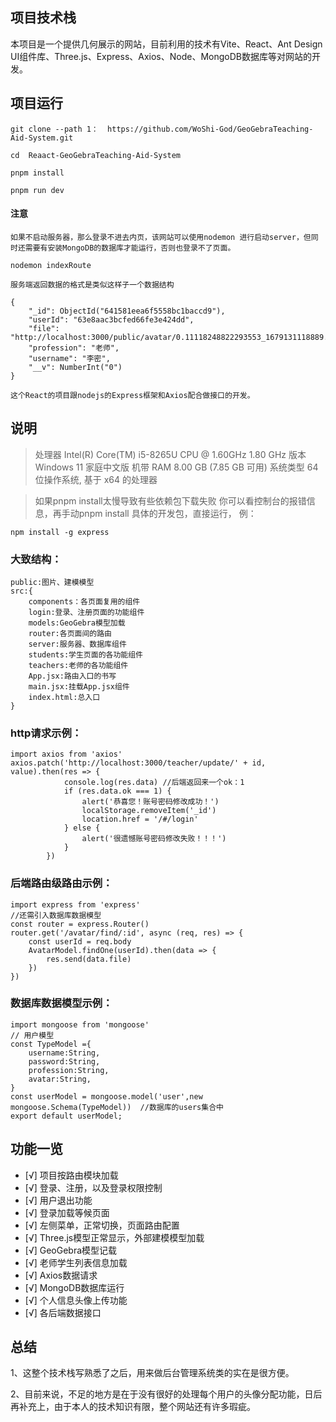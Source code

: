 ## 项目技术栈

本项目是一个提供几何展示的网站，目前利用的技术有Vite、React、Ant Design UI组件库、Three.js、Express、Axios、Node、MongoDB数据库等对网站的开发。

## 项目运行

```
git clone --path 1：  https://github.com/WoShi-God/GeoGebraTeaching-Aid-System.git

cd  Reaact-GeoGebraTeaching-Aid-System

pnpm install 

pnpm run dev 
```

#### 注意
```
如果不启动服务器，那么登录不进去内页，该网站可以使用nodemon 进行启动server，但同时还需要有安装MongoDB的数据库才能运行，否则也登录不了页面。
```
```
nodemon indexRoute
```
```
服务端返回数据的格式是类似这样子一个数据结构

{
    "_id": ObjectId("641581eea6f5558bc1baccd9"),
    "userId": "63e8aac3bcfed66fe3e424dd",
    "file": "http://localhost:3000/public/avatar/0.11118248822293553_1679131118889.jpg",
    "profession": "老师",
    "username": "李密",
    "__v": NumberInt("0")
}

这个React的项目跟nodejs的Express框架和Axios配合做接口的开发。

```

## 说明

>处理器	Intel(R) Core(TM) i5-8265U CPU @ 1.60GHz   1.80 GHz
>版本	Windows 11 家庭中文版
>机带 RAM	8.00 GB (7.85 GB 可用)
>系统类型	64 位操作系统, 基于 x64 的处理器

>  如果pnpm install太慢导致有些依赖包下载失败 你可以看控制台的报错信息，再手动pnpm install 具体的开发包，直接运行，
>例：
```
npm install -g express
```

### 大致结构：
```
public:图片、建模模型
src:{
    components：各页面复用的组件
    login:登录、注册页面的功能组件
    models:GeoGebra模型加载
    router:各页面间的路由
    server:服务器、数据库组件
    students:学生页面的各功能组件
    teachers:老师的各功能组件
    App.jsx:路由入口的书写
    main.jsx:挂载App.jsx组件
    index.html:总入口
}
```

### http请求示例：
```
import axios from 'axios'
axios.patch('http://localhost:3000/teacher/update/' + id, value).then(res => {
            console.log(res.data) //后端返回来一个ok：1
            if (res.data.ok === 1) {
                alert('恭喜您！账号密码修改成功！')
                localStorage.removeItem('_id')
                location.href = '/#/login'
            } else {
                alert('很遗憾账号密码修改失败！！！')
            }
        })

```

### 后端路由级路由示例：
```
import express from 'express'
//还需引入数据库数据模型
const router = express.Router()
router.get('/avatar/find/:id', async (req, res) => {
    const userId = req.body
    AvatarModel.findOne(userId).then(data => {
        res.send(data.file)
    })
})
```

### 数据库数据模型示例：
```
import mongoose from 'mongoose'
// 用户模型
const TypeModel ={
    username:String,
    password:String,
    profession:String,
    avatar:String,
}
const userModel = mongoose.model('user',new mongoose.Schema(TypeModel))  //数据库的users集合中
export default userModel;

```
## 功能一览
- [√] 项目按路由模块加载
- [√] 登录、注册，以及登录权限控制
- [√] 用户退出功能
- [√] 登录加载等候页面
- [√] 左侧菜单，正常切换，页面路由配置
- [√] Three.js模型正常显示，外部建模模型加载
- [√] GeoGebra模型记载
- [√] 老师学生列表信息加载
- [√] Axios数据请求
- [√] MongoDB数据库运行
- [√] 个人信息头像上传功能
- [√] 各后端数据接口

## 总结

1、这整个技术栈写熟悉了之后，用来做后台管理系统类的实在是很方便。

2、目前来说，不足的地方是在于没有很好的处理每个用户的头像分配功能，日后再补充上，由于本人的技术知识有限，整个网站还有许多瑕疵。
